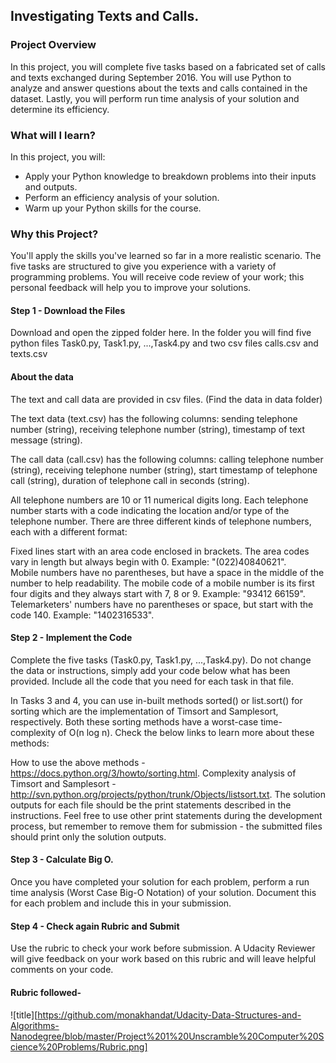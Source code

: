 ## Investigating Texts and Calls. 
  
### Project Overview
In this project, you will complete five tasks based on a fabricated set of calls and texts exchanged during September 2016. You will use Python to analyze and answer questions about the texts and calls contained in the dataset. Lastly, you will perform run time analysis of your solution and determine its efficiency.  
  
### What will I learn?  
In this project, you will:  
  
- Apply your Python knowledge to breakdown problems into their inputs and outputs.
- Perform an efficiency analysis of your solution.
- Warm up your Python skills for the course.  
  
### Why this Project?  
You'll apply the skills you've learned so far in a more realistic scenario. The five tasks are structured to give you experience with a variety of programming problems. You will receive code review of your work; this personal feedback will help you to improve your solutions.  
  
#### Step 1 - Download the Files
Download and open the zipped folder here. In the folder you will find five python files Task0.py, Task1.py, ...,Task4.py and two csv files calls.csv and texts.csv

#### About the data
The text and call data are provided in csv files. (Find the data in data folder)
  
The text data (text.csv) has the following columns: sending telephone number (string), receiving telephone number (string), timestamp of text message (string).  
  
The call data (call.csv) has the following columns: calling telephone number (string), receiving telephone number (string), start timestamp of telephone call (string), duration of telephone call in seconds (string). 
  
All telephone numbers are 10 or 11 numerical digits long. Each telephone number starts with a code indicating the location and/or type of the telephone number. There are three different kinds of telephone numbers, each with a different format:
  
Fixed lines start with an area code enclosed in brackets. The area codes vary in length but always begin with 0. Example: "(022)40840621".  
Mobile numbers have no parentheses, but have a space in the middle of the number to help readability. The mobile code of a mobile number is its first four digits and they always start with 7, 8 or 9. Example: "93412 66159".  
Telemarketers' numbers have no parentheses or space, but start with the code 140. Example: "1402316533".  
  
#### Step 2 - Implement the Code
Complete the five tasks (Task0.py, Task1.py, ...,Task4.py). Do not change the data or instructions, simply add your code below what has been provided. Include all the code that you need for each task in that file.  
  
In Tasks 3 and 4, you can use in-built methods sorted() or list.sort() for sorting which are the implementation of Timsort and Samplesort, respectively. Both these sorting methods have a worst-case time-complexity of O(n log n). Check the below links to learn more about these methods:  
  
How to use the above methods - https://docs.python.org/3/howto/sorting.html. 
Complexity analysis of Timsort and Samplesort - http://svn.python.org/projects/python/trunk/Objects/listsort.txt. 
The solution outputs for each file should be the print statements described in the instructions. Feel free to use other print statements during the development process, but remember to remove them for submission - the submitted files should print only the solution outputs.  
  
#### Step 3 - Calculate Big O. 
Once you have completed your solution for each problem, perform a run time analysis (Worst Case Big-O Notation) of your solution. Document this for each problem and include this in your submission.
  
#### Step 4 - Check again Rubric and Submit
Use the rubric to check your work before submission. A Udacity Reviewer will give feedback on your work based on this rubric and will leave helpful comments on your code.

#### Rubric followed-  
  
 ![title][https://github.com/monakhandat/Udacity-Data-Structures-and-Algorithms-Nanodegree/blob/master/Project%201%20Unscramble%20Computer%20Science%20Problems/Rubric.png]
